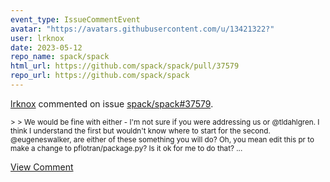 ```yaml
---
event_type: IssueCommentEvent
avatar: "https://avatars.githubusercontent.com/u/13421322?"
user: lrknox
date: 2023-05-12
repo_name: spack/spack
html_url: https://github.com/spack/spack/pull/37579
repo_url: https://github.com/spack/spack
---
```


<a href='https://github.com/lrknox' target='_blank'>lrknox</a> commented on issue <a href='https://github.com/spack/spack/pull/37579' target='_blank'>spack/spack#37579</a>.

<small>> > We would be fine with either - I'm not sure if you were addressing us or @tldahlgren. I think I understand the first but wouldn't know where to start for the second. @eugeneswalker, are either of these something you will do? Oh, you mean edit this pr to make a change to pflotran/package.py? Is it ok for me to do that?...</small>

<a href='https://github.com/spack/spack/pull/37579' target='_blank'>View Comment</a>